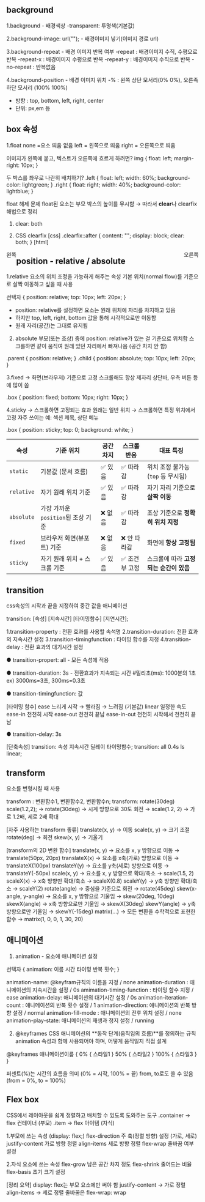 ## background

1.background - 배경색상
-transparent: 투명색(기본값)

2.background-image: url(""); - 배경이미지 넣기(이미지 경로 url)

3.background-repeat - 배경 이미지 반복 여부
-repeat : 배경이미지 수직, 수평으로 반복
-repeat-x : 배경이미지 수평으로 반복
-repeat-y : 배경이미지 수직으로 반복
-no-repeat :  반복없음

4.background-position - 배경 이미지 위치
-% : 왼쪽 상단 모서리(0% 0%), 
     오른족 하단 모서리 (100% 100%)
- 방향 :  top, bottom, left, right, center
- 단위: px,em 등

## box 속성
1.float
none =요소 띄움 없음
left = 왼쪽으로 띄움
right = 오른쪽으로 띄움
  
이미지가 왼쪽에 붙고, 텍스트가 오른쪽에 흐르게 하려면?
img {
float: left;
margin-right: 10px;
}

두 박스를 좌우로 나란히 배치하기?
.left {
  float: left;
  width: 60%;
  background-color: lightgreen;
}
.right {
  float: right;
  width: 40%;
  background-color: lightblue;
}

float 해제 문제
float된 요소는 부모 박스의 높이를 무시함 → 따라서 **clear**나 clearfix 해법으로 정리
1. clear: both
<div style="clear: both;"></div>   
  
2. CSS clearfix
   [css]
.clearfix::after {
  content: "";
  display: block;
  clear: both;
}
[html]
<div class="clearfix">
  <div style="float: left;">왼쪽</div>
  <div style="float: right;">오른쪽</div>
</div>

## position - relative / absolute

1.relative
요소의 위치 조정을 가능하게 해주는 속성
기본 위치(normal flow)를 기준으로 살짝 이동하고 싶을 때 사용

선택자 {
  position: relative;
  top: 10px;
  left: 20px;
}

- position: relative를 설정하면 요소는 원래 위치에 자리를 차지하고 있음
- 하지만 top, left, right, bottom 값을 통해 시각적으로만 이동함
- 원래 자리(공간)는 그대로 유지됨

2. absolute
부모(또는 조상) 중에 position: relative가 있는 걸 기준으로 위치함
스크롤하면 같이 움직여
원래 있던 자리에서 빠져나옴 (공간 차지 안 함)

.parent {
  position: relative;
}
.child {
  position: absolute;
  top: 10px;
  left: 20px;
}

3.fixed 
→ 화면(브라우저) 기준으로 고정
스크롤해도 항상 제자리
상단바, 우측 버튼 등에 많이 씀

.box {
  position: fixed;
  bottom: 10px;
  right: 10px;
}

4.sticky → 스크롤하면 고정되는 효과
원래는 일반 위치 → 스크롤하면 특정 위치에서 고정
자주 쓰이는 예: 섹션 제목, 상단 메뉴

.box {
  position: sticky;
  top: 0;
  background: white;
}

| 속성         | 기준 위치                    | 공간 차지 | 스크롤 반응   | 대표 특징                   |
| ---------- | ------------------------ | ----- | -------- | ----------------------- |
| `static`   | 기본값 (문서 흐름)              | ✅ 있음  | ✅ 따라감    | 위치 조정 불가능 (`top` 등 무시됨) |
| `relative` | 자기 원래 위치 기준              | ✅ 있음  | ✅ 따라감    | 자기 자리 기준으로 **살짝 이동**    |
| `absolute` | 가장 가까운 `position`된 조상 기준 | ❌ 없음  | ✅ 따라감    | 조상 기준으로 **정확히 위치 지정**   |
| `fixed`    | 브라우저 화면(뷰포트) 기준          | ❌ 없음  | ❌ 안 따라감  | 화면에 **항상 고정됨**          |
| `sticky`   | 자기 원래 위치 + 스크롤 기준        | ✅ 있음  | ✅ 조건부 고정 | 스크롤에 따라 **고정되는 순간이 있음** |


## transition
css속성의 시작과 끝을 지정하여 중간 값을 애니메이션

transition: [속성] [지속시간] [타이밍함수] [지연시간];

1.transition-property : 전환 효과를 사용할 속석명
2.transition-duration: 전환 효과의 지속시간 설정
3.transition-timingfunction : 타이밍 함수를 지정
4.transition-delay :  전환 효과의 대기시간 설정

● transition-propert: all - 모든 속성에 적용

● transition-duration: 3s - 전환효과가 지속되는 시간
#밀리초(ms): 1000분의 1초 ex) 3000ms=3초, 300ms=0.3초

● transition-timingfunction: 값

[타이밍 함수]
ease	느리게 시작 → 빨라짐 → 느려짐 (기본값)
linear	일정한 속도
ease-in	천천히 시작
ease-out	천천히 끝남
ease-in-out	천천히 시작해서 천천히 끝남

● transition-delay: 3s

[단축속성]
transition:  속성 지속시간 딜레이 타이밍함수;
transition: all 0.4s ls linear;

## transform
요소를 변형시킬 때 사용

transform :  변환함수1, 변환함수2, 변환함수n;
transform: rotate(30deg) scale(1.2,2);
→ rotate(30deg) → 시계 방향으로 30도 회전
→ scale(1.2, 2) → 가로 1.2배, 세로 2배 확대

[자주 사용하는 transform 좋류]
translate(x, y)	→ 이동
scale(x, y)	→ 크기 조절
rotate(deg)	→ 회전
skew(x, y)	→ 기울기

[transform의 2D 변환 함수]
translate(x, y)	→ 요소를 x, y 방향으로 이동	→ translate(50px, 20px)
translateX(x)	→ 요소를 x축(가로) 방향으로 이동 →	translateX(100px)
translateY(y)	→ 요소를 y축(세로) 방향으로 이동 →	translateY(-50px)
scale(x, y)	→ 요소를 x, y 방향으로 확대/축소 →	scale(1.5, 2)
scaleX(x)	→ x축 방향만 확대/축소	→ scaleX(0.8)
scaleY(y)	→ y축 방향만 확대/축소 → scaleY(2)
rotate(angle)	→ 중심을 기준으로 회전 →	rotate(45deg)
skew(x-angle, y-angle)	→ 요소를 x, y 방향으로 기울임 →	skew(20deg, 10deg)
skewX(angle)	→ x축 방향으로만 기울임 →	skewX(30deg)
skewY(angle)	→ y축 방향으로만 기울임	→ skewY(-15deg)
matrix(...)	→ 모든 변환을 수학적으로 표현한 함수 →	matrix(1, 0, 0, 1, 30, 20)

## 애니메이션

1. animation - 요소에 애니메이션 설정

선택자 {
  animation: 이름 시간 타이밍 반복 횟수;
}

animation-name: @keyfram규칙의 이름을 지정 / none
animation-duration : 애니메이션의 지속시간을 설정 / 0s
amimation-timing-function : 타이밍 함수 지정 / ease
animation-delay: 애니메이션의 대기시간 설정 / 0s
animation-iteration-count : 애니메이션의 반복 횟수 설정 / 1
animation-direction: 애니메이션의 반복 방향 설정 / normal
animation-fill-mode : 애니메이션의 전후 위치 설정 / none
animation-play-state: 애니메이션의 재생과 정지 설정 / running

2. @keyframes
CSS 애니메이션의 **동작 단계(움직임의 흐름)**를 정의하는 규칙
animation 속성과 함께 사용되어야 하며, 어떻게 움직일지 직접 설계

@keyframes 애니메이션이름 {
  0%   { 스타일1 }
  50%  { 스타일2 }
  100% { 스타일3 }
}

퍼센트(%)는 시간의 흐름을 의미 (0% = 시작, 100% = 끝)
from, to로도 쓸 수 있음 (from = 0%, to = 100%)


## Flex box
CSS에서 레이아웃을 쉽게 정렬하고 배치할 수 있도록 도와주는 도구
.container → flex 컨테이너 (부모)
.item → flex 아이템 (자식)

1.부모에 쓰는 속성 (display: flex;)
flex-direction	주 축(정렬 방향) 설정 (가로, 세로)
justify-content	가로 방향 정렬
align-items	세로 방향 정렬
flex-wrap	줄바꿈 여부 설정

2.자식 요소에 쓰는 속성
flex-grow	남은 공간 차지 정도
flex-shrink	줄어드는 비율
flex-basis	초기 크기 설정

[정리 요약]
display: flex는 부모 요소에만 써야 함
justify-content → 가로 정렬
align-items → 세로 정렬
줄바꿈은 flex-wrap: wrap
